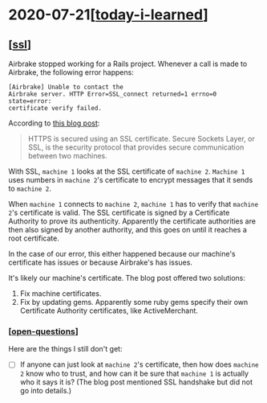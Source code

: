 # 2020-07-21[[today-i-learned]]

## [[ssl]]

Airbrake stopped working for a Rails project. Whenever a call is made to
Airbrake, the following error happens: 

```shell
[Airbrake] Unable to contact the
Airbrake server. HTTP Error=SSL_connect returned=1 errno=0 state=error:
certificate verify failed.
```

According to [this blog
post](https://blog.engineyard.com/ruby-ssl-error-certificate-verify-failed):

> HTTPS is secured using an SSL certificate. Secure Sockets Layer, or SSL, is the
> security protocol that provides secure communication between two machines.

With SSL, `machine 1` looks at the SSL certificate of `machine 2`. `Machine 1`
uses numbers in `machine 2`'s certificate to encrypt messages that it sends to
`machine 2`.

When `machine 1` connects to `machine 2`, `machine 1` has to verify that
`machine 2`'s certificate is valid. The SSL certificate is signed by a
Certificate Authority to prove its authenticity. Apparently the certificate
authorities are then also signed by another authority, and this goes on until it
reaches a root certificate.

In the case of our error, this either happened because our machine's certificate
has issues or because Airbrake's has issues.

It's likely our machine's certificate. The blog post offered two solutions:

1. Fix machine certificates.
2. Fix by updating gems. Apparently some ruby gems specify their own Certificate
   Authority certificates, like ActiveMerchant.

### [[open-questions]]

Here are the things I still don't get:
- [ ] If anyone can just look at `machine 2`'s certificate, then how does `machine
   2` know who to trust, and how can it be sure that `machine 1` is actually who
   it says it is? (The blog post mentioned SSL handshake but did not go into
   details.) 

[//begin]: # "Autogenerated link references for markdown compatibility"
[today-i-learned]: ../today-i-learned "Today I Learned"
[ssl]: ../../topics/web/ssl "Secure Sockets Layer"
[open-questions]: ../../misc/open-questions "Open Questions"
[//end]: # "Autogenerated link references"

